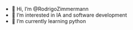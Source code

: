 - 👋 Hi, I’m @RodrigoZimmermann
- 👀 I’m interested in IA and software development
- 🌱 I’m currently learning python

